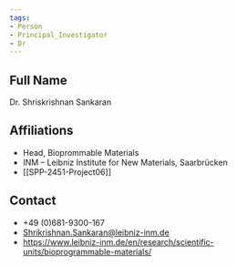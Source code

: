 ```yaml
---
tags: 
- Person
- Principal_Investigator
- Dr
---
```

## Full Name
Dr. Shriskrishnan Sankaran

## Affiliations
- Head, Bioprommable Materials
- INM – Leibniz Institute for New Materials, Saarbrücken
- [[SPP-2451-Project06]]
## Contact
- +49 (0)681-9300-167
- Shrikrishnan.Sankaran@leibniz-inm.de
- https://www.leibniz-inm.de/en/research/scientific-units/bioprogrammable-materials/
